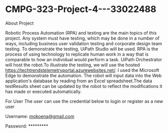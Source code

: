 # CMPG-323-Project-4---33022488

About Project

Robotic Process Automation (RPA) and testing are the main topics of this project. Any system must have testing, which may be done in a number of ways, including business user validation testing and corporate design team testing. To demonstrate the testing, UiPath Studio will be used. RPA is the process of using technology to replicate human work in a way that is comparable to how an individual would perform a task. UiPath Orchestrator will host the robot.To illustrate the testing, we will use the hosted https://techtrendstelemetryportal.azurewebsites.net/. I used the Microsoft Edge to demonstrate the automation. The robot will input data into the Web application's database by reading from an Excel spreadsheet.The data testResults sheet can be updated by the robot to reflect the modifications it has made or executed automatically.

For User
The user can use the credential below to login or register as a new user

Username: mokoena@gmail.com

Password: *********
